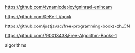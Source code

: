 https://github.com/dynamicdeploy/gninrael-enihcam

https://github.com/KeKe-Li/book

https://github.com/justjavac/free-programming-books-zh_CN

https://github.com/790013438/Free-Algorithm-Books-1

algorithms


